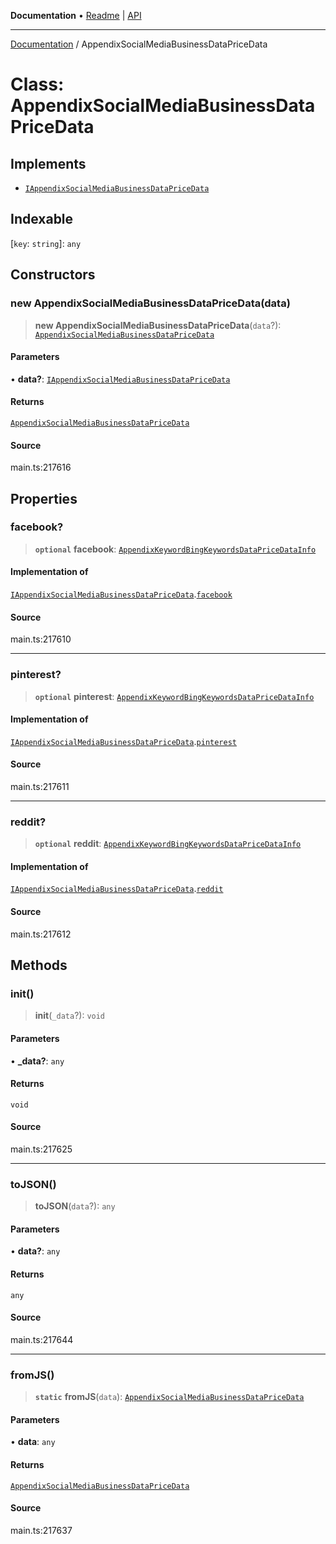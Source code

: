 **Documentation** • [Readme](../README.md) \| [API](../globals.md)

***

[Documentation](../README.md) / AppendixSocialMediaBusinessDataPriceData

# Class: AppendixSocialMediaBusinessDataPriceData

## Implements

- [`IAppendixSocialMediaBusinessDataPriceData`](../interfaces/IAppendixSocialMediaBusinessDataPriceData.md)

## Indexable

 \[`key`: `string`\]: `any`

## Constructors

### new AppendixSocialMediaBusinessDataPriceData(data)

> **new AppendixSocialMediaBusinessDataPriceData**(`data`?): [`AppendixSocialMediaBusinessDataPriceData`](AppendixSocialMediaBusinessDataPriceData.md)

#### Parameters

• **data?**: [`IAppendixSocialMediaBusinessDataPriceData`](../interfaces/IAppendixSocialMediaBusinessDataPriceData.md)

#### Returns

[`AppendixSocialMediaBusinessDataPriceData`](AppendixSocialMediaBusinessDataPriceData.md)

#### Source

main.ts:217616

## Properties

### facebook?

> **`optional`** **facebook**: [`AppendixKeywordBingKeywordsDataPriceDataInfo`](AppendixKeywordBingKeywordsDataPriceDataInfo.md)

#### Implementation of

[`IAppendixSocialMediaBusinessDataPriceData`](../interfaces/IAppendixSocialMediaBusinessDataPriceData.md).[`facebook`](../interfaces/IAppendixSocialMediaBusinessDataPriceData.md#facebook)

#### Source

main.ts:217610

***

### pinterest?

> **`optional`** **pinterest**: [`AppendixKeywordBingKeywordsDataPriceDataInfo`](AppendixKeywordBingKeywordsDataPriceDataInfo.md)

#### Implementation of

[`IAppendixSocialMediaBusinessDataPriceData`](../interfaces/IAppendixSocialMediaBusinessDataPriceData.md).[`pinterest`](../interfaces/IAppendixSocialMediaBusinessDataPriceData.md#pinterest)

#### Source

main.ts:217611

***

### reddit?

> **`optional`** **reddit**: [`AppendixKeywordBingKeywordsDataPriceDataInfo`](AppendixKeywordBingKeywordsDataPriceDataInfo.md)

#### Implementation of

[`IAppendixSocialMediaBusinessDataPriceData`](../interfaces/IAppendixSocialMediaBusinessDataPriceData.md).[`reddit`](../interfaces/IAppendixSocialMediaBusinessDataPriceData.md#reddit)

#### Source

main.ts:217612

## Methods

### init()

> **init**(`_data`?): `void`

#### Parameters

• **\_data?**: `any`

#### Returns

`void`

#### Source

main.ts:217625

***

### toJSON()

> **toJSON**(`data`?): `any`

#### Parameters

• **data?**: `any`

#### Returns

`any`

#### Source

main.ts:217644

***

### fromJS()

> **`static`** **fromJS**(`data`): [`AppendixSocialMediaBusinessDataPriceData`](AppendixSocialMediaBusinessDataPriceData.md)

#### Parameters

• **data**: `any`

#### Returns

[`AppendixSocialMediaBusinessDataPriceData`](AppendixSocialMediaBusinessDataPriceData.md)

#### Source

main.ts:217637
